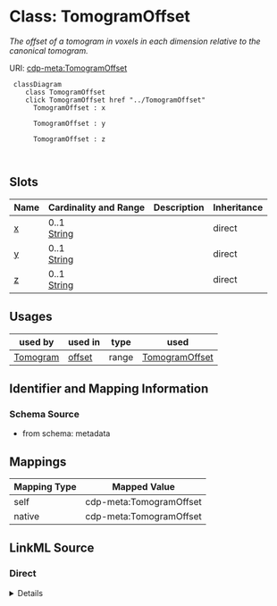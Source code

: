 

# Class: TomogramOffset


_The offset of a tomogram in voxels in each dimension relative to the canonical tomogram._





URI: [cdp-meta:TomogramOffset](metadataTomogramOffset)






```mermaid
 classDiagram
    class TomogramOffset
    click TomogramOffset href "../TomogramOffset"
      TomogramOffset : x
        
      TomogramOffset : y
        
      TomogramOffset : z
        
      
```




<!-- no inheritance hierarchy -->


## Slots

| Name | Cardinality and Range | Description | Inheritance |
| ---  | --- | --- | --- |
| [x](x.md) | 0..1 <br/> [String](String.md) |  | direct |
| [y](y.md) | 0..1 <br/> [String](String.md) |  | direct |
| [z](z.md) | 0..1 <br/> [String](String.md) |  | direct |





## Usages

| used by | used in | type | used |
| ---  | --- | --- | --- |
| [Tomogram](Tomogram.md) | [offset](offset.md) | range | [TomogramOffset](TomogramOffset.md) |






## Identifier and Mapping Information







### Schema Source


* from schema: metadata




## Mappings

| Mapping Type | Mapped Value |
| ---  | ---  |
| self | cdp-meta:TomogramOffset |
| native | cdp-meta:TomogramOffset |







## LinkML Source

<!-- TODO: investigate https://stackoverflow.com/questions/37606292/how-to-create-tabbed-code-blocks-in-mkdocs-or-sphinx -->

### Direct

<details>
```yaml
name: TomogramOffset
description: The offset of a tomogram in voxels in each dimension relative to the
  canonical tomogram.
from_schema: metadata
attributes:
  x:
    name: x
    from_schema: metadata
    exact_mappings:
    - cdp-common:tomogram_offset_x
    alias: x
    owner: TomogramOffset
    domain_of:
    - TomogramSize
    - TomogramOffset
    range: string
    inlined: true
    inlined_as_list: true
  y:
    name: y
    from_schema: metadata
    exact_mappings:
    - cdp-common:tomogram_offset_y
    alias: y
    owner: TomogramOffset
    domain_of:
    - TomogramSize
    - TomogramOffset
    range: string
    inlined: true
    inlined_as_list: true
  z:
    name: z
    from_schema: metadata
    exact_mappings:
    - cdp-common:tomogram_offset_z
    alias: z
    owner: TomogramOffset
    domain_of:
    - TomogramSize
    - TomogramOffset
    range: string
    inlined: true
    inlined_as_list: true

```
</details>

### Induced

<details>
```yaml
name: TomogramOffset
description: The offset of a tomogram in voxels in each dimension relative to the
  canonical tomogram.
from_schema: metadata
attributes:
  x:
    name: x
    from_schema: metadata
    exact_mappings:
    - cdp-common:tomogram_offset_x
    alias: x
    owner: TomogramOffset
    domain_of:
    - TomogramSize
    - TomogramOffset
    range: string
    inlined: true
    inlined_as_list: true
  y:
    name: y
    from_schema: metadata
    exact_mappings:
    - cdp-common:tomogram_offset_y
    alias: y
    owner: TomogramOffset
    domain_of:
    - TomogramSize
    - TomogramOffset
    range: string
    inlined: true
    inlined_as_list: true
  z:
    name: z
    from_schema: metadata
    exact_mappings:
    - cdp-common:tomogram_offset_z
    alias: z
    owner: TomogramOffset
    domain_of:
    - TomogramSize
    - TomogramOffset
    range: string
    inlined: true
    inlined_as_list: true

```
</details>